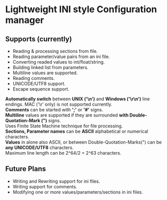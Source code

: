  
# Lightweight INI style Configuration manager  

## Supports (currently)

- Reading & processing sections from file.
- Reading parameter/value pairs from an ini file.  
- Converting readed values to int/float/string.
- Building linked list from parameters.
- Multiline values are supported.
- Reading comments.
- UNICODE/UTF8 support.
- Escape sequence support.

**Automatically switch** between **UNIX ('\n')** and **Windows ('\r\n')** line endings. MAC ('\r' only) is not supported currently.  
**Comments** can be started with **';'** or **'#'** signs.  
**Multiline** values are supported if they are surrounded **with Double-Quotation-Mark (")** signs.  
Uses Finite State Machine technique for file processing.  
**Sections, Parameter names** can be **ASCII** alphabetical or numerical characters.  
**Values** in alone also ASCII, or between Double-Quotation-Marks(") can be **any UNICODE/UTF8** characters.  
Maximum line length can be 2^64/2 = 2^63 characters.  

## Future Plans  

- Writing and Rewriting support for ini files.
- Writing support for comments.
- Modifying one or more values/parameters/sections in ini files.
